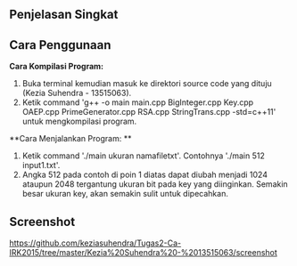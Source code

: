 ## Penjelasan Singkat

## Cara Penggunaan
**Cara Kompilasi Program:**
1. Buka terminal kemudian masuk ke direktori source code yang dituju (Kezia Suhendra - 13515063).
2. Ketik command 'g++ -o main main.cpp BigInteger.cpp Key.cpp OAEP.cpp PrimeGenerator.cpp RSA.cpp StringTrans.cpp -std=c++11' untuk mengkompilasi program.

**Cara Menjalankan Program: **
1. Ketik command './main ukuran namafiletxt'. Contohnya './main 512 input1.txt'.
2. Angka 512 pada contoh di poin 1 diatas dapat diubah menjadi 1024 ataupun 2048 tergantung ukuran bit pada key yang diinginkan. Semakin besar ukuran key, akan semakin sulit untuk dipecahkan.

## Screenshot
https://github.com/keziasuhendra/Tugas2-Ca-IRK2015/tree/master/Kezia%20Suhendra%20-%2013515063/screenshot
